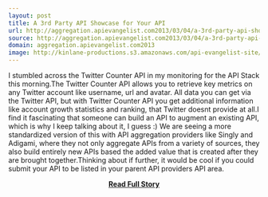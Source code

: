 ```yaml
---
layout: post
title: A 3rd Party API Showcase for Your API
url: http://aggregation.apievangelist.com2013/03/04/a-3rd-party-api-showcase-for-your-api/
source: http://aggregation.apievangelist.com2013/03/04/a-3rd-party-api-showcase-for-your-api/
domain: aggregation.apievangelist.com2013
image: http://kinlane-productions.s3.amazonaws.com/api-evangelist-site/blog/twitter-counter-api-2.png
---
```


<p>I stumbled across the Twitter Counter API in my monitoring for the API Stack this morning.The Twitter Counter API allows you to retrieve key metrics on any Twitter account like username, url and avatar. All data you can get via the Twitter API, but with Twitter Counter API you get additional information like account growth statistics and ranking, that Twitter doesnt provide at all.I find it fascinating that someone can build an API to augment an existing API, which is why I keep talking about it, I guess :) We are seeing a more standardized version of this with API aggregation providers like Singly and Adigami, where they not only aggregate APIs from a variety of sources, they also build entirely new APIs based the added value that is created after they are brought together.Thinking about if further, it would be cool if you could submit your API to be listed in your parent API providers API area.</p>
<center><p><a href="http://aggregation.apievangelist.com2013/03/04/a-3rd-party-api-showcase-for-your-api/" style='padding:25px; font-sze:18px; font-weight: bold;'>Read Full Story</a></p></center>
